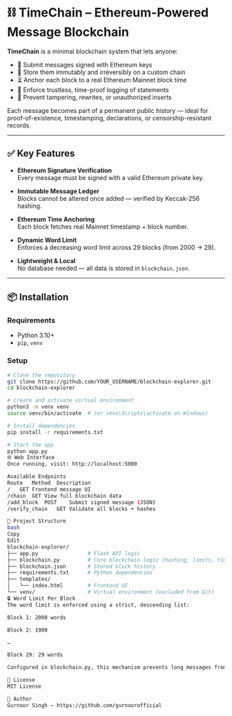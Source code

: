 # ⛓️ TimeChain – Ethereum-Powered Message Blockchain

**TimeChain** is a minimal blockchain system that lets anyone:

- 📝 Submit messages signed with Ethereum keys
- 🔐 Store them immutably and irreversibly on a custom chain
- ⏳ Anchor each block to a real Ethereum Mainnet block time
- 🧾 Enforce trustless, time-proof logging of statements
- 🚫 Prevent tampering, rewrites, or unauthorized inserts

Each message becomes part of a permanent public history — ideal for proof-of-existence, timestamping, declarations, or censorship-resistant records.

---

## ✅ Key Features

- **Ethereum Signature Verification**  
  Every message must be signed with a valid Ethereum private key.

- **Immutable Message Ledger**  
  Blocks cannot be altered once added — verified by Keccak-256 hashing.

- **Ethereum Time Anchoring**  
  Each block fetches real Mainnet timestamp + block number.

- **Dynamic Word Limit**  
  Enforces a decreasing word limit across 29 blocks (from 2000 → 29).

- **Lightweight & Local**  
  No database needed — all data is stored in `blockchain.json`.

---

## 📦 Installation

### Requirements

- Python 3.10+
- `pip`, `venv`

### Setup

```bash
# Clone the repository
git clone https://github.com/YOUR_USERNAME/blockchain-explorer.git
cd blockchain-explorer

# Create and activate virtual environment
python3 -m venv venv
source venv/bin/activate  # (or venv\Scripts\activate on Windows)

# Install dependencies
pip install -r requirements.txt

# Start the app
python app.py
🌐 Web Interface
Once running, visit: http://localhost:5000

Available Endpoints
Route	Method	Description
/	GET	Frontend message UI
/chain	GET	View full blockchain data
/add_block	POST	Submit signed message (JSON)
/verify_chain	GET	Validate all blocks + hashes

📁 Project Structure
bash
Copy
Edit
blockchain-explorer/
├── app.py                # Flask API logic
├── blockchain.py         # Core blockchain logic (hashing, limits, timestamp)
├── blockchain.json       # Stored block history
├── requirements.txt      # Python dependencies
├── templates/
│   └── index.html        # Frontend UI
└── venv/                 # Virtual environment (excluded from Git)
🔒 Word Limit Per Block
The word limit is enforced using a strict, descending list:

Block 1: 2000 words

Block 2: 1900

…

Block 29: 29 words

Configured in blockchain.py, this mechanism prevents long messages from dominating the chain and enforces increasing compression and value per word.

📜 License
MIT License

👤 Author
Gurnoor Singh – https://github.com/gurnoorofficial
